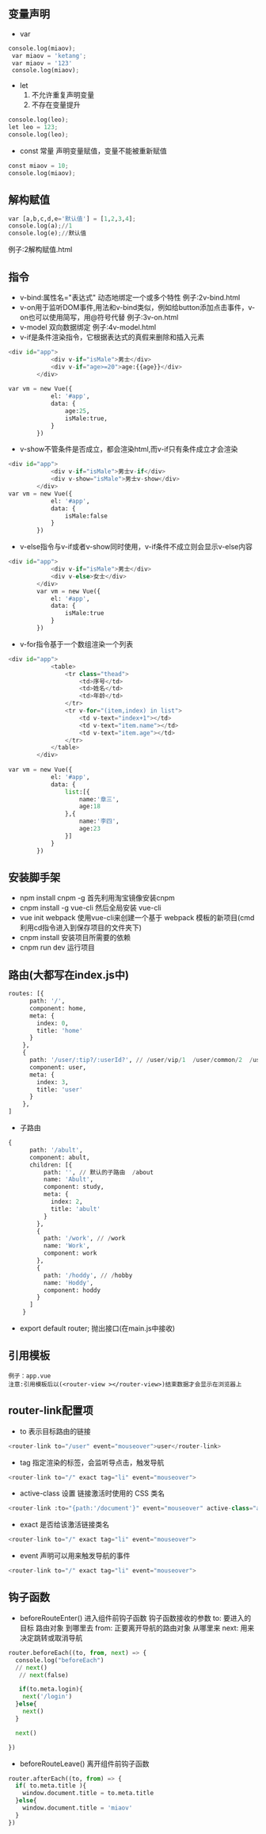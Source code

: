 ## 变量声明
* var
```python
console.log(miaov);
 var miaov = 'ketang';
 var miaov = '123'
 console.log(miaov);
```
* let
    1. 不允许重复声明变量
    2. 不存在变量提升
```python
console.log(leo);
let leo = 123;
console.log(leo);
```
* const 
    常量 声明变量赋值，变量不能被重新赋值
```python
const miaov = 10;
console.log(miaov);
```

## 解构赋值
```python
var [a,b,c,d,e='默认值'] = [1,2,3,4];
console.log(a);//1
console.log(e);//默认值
```
例子:2解构赋值.html

## 指令
* v-bind:属性名="表达式"  动态地绑定一个或多个特性
    例子:2v-bind.html
* v-on用于监听DOM事件,用法和v-bind类似，例如给button添加点击事件，v-on也可以使用简写，用@符号代替
    例子:3v-on.html
* v-model   双向数据绑定
    例子:4v-model.html
* v-if是条件渲染指令，它根据表达式的真假来删除和插入元素
```python
<div id="app">
            <div v-if="isMale">男士</div>
            <div v-if="age>=20">age:{{age}}</div>
        </div>
        
var vm = new Vue({
            el: '#app',
            data: {
                age:25,
                isMale:true,
            }
        })
```
* v-show不管条件是否成立，都会渲染html,而v-if只有条件成立才会渲染
```python
<div id="app">
            <div v-if="isMale">男士v-if</div>
            <div v-show="isMale">男士v-show</div>
        </div>
var vm = new Vue({
            el: '#app',
            data: {
                isMale:false
            }
        })
```
* v-else指令与v-if或者v-show同时使用，v-if条件不成立则会显示v-else内容
```python
<div id="app">
            <div v-if="isMale">男士</div>
            <div v-else>女士</div>
        </div>
        var vm = new Vue({
            el: '#app',
            data: {
                isMale:true
            }
        })
```
* v-for指令基于一个数组渲染一个列表
```python
<div id="app">
            <table>
                <tr class="thead">
                    <td>序号</td>
                    <td>姓名</td>
                    <td>年龄</td>
                </tr>
                <tr v-for="(item,index) in list">
                    <td v-text="index+1"></td>
                    <td v-text="item.name"></td>
                    <td v-text="item.age"></td>
                </tr>
            </table>
        </div>
        
var vm = new Vue({
            el: '#app',
            data: {
                list:[{
                    name:'章三',
                    age:18
                },{
                    name:'李四',
                    age:23
                }]
            }
        })
```

## 安装脚手架
* npm install cnpm -g 首先利用淘宝镜像安装cnpm
* cnpm install -g vue-cli  然后全局安装 vue-cli
* vue init webpack  使用vue-cli来创建一个基于 webpack 模板的新项目(cmd利用cd指令进入到保存项目的文件夹下)
* cnpm install  安装项目所需要的依赖 
* cnpm run dev   运行项目

## 路由(大都写在index.js中)
```python
routes: [{
      path: '/',
      component: home,
      meta: {
        index: 0,
        title: 'home'
      }
    },
    {
      path: '/user/:tip?/:userId?', // /user/vip/1  /user/common/2  /user
      component: user,
      meta: {
        index: 3,
        title: 'user'
      }
    },
]
```
* 子路由
```python
{
      path: '/abult',
      component: abult,
      children: [{
          path: '', // 默认的子路由  /about
          name: 'Abult',
          component: study,
          meta: {
            index: 2,
            title: 'abult'
          }
        },
        {
          path: '/work', // /work
          name: 'Work',
          component: work
        },
        {
          path: '/hoddy', // /hobby
          name: 'Hoddy',
          component: hoddy
        }
      ]
    }
```
* export default router; 抛出接口(在main.js中接收)

## 引用模板
    例子：app.vue
    注意:引用模板后以(<router-view ></router-view>)结束数据才会显示在浏览器上

## router-link配置项
* to 表示目标路由的链接
```python
<router-link to="/user" event="mouseover">user</router-link>
```
* tag 指定渲染的标签，会监听导点击，触发导航
```python
<router-link to="/" exact tag="li" event="mouseover">
```
* active-class 设置 链接激活时使用的 CSS 类名
```python
<router-link :to="{path:'/document'}" event="mouseover" active-class="activeClass" >document</router-link>
```
* exact 是否给该激活链接类名
```python
<router-link to="/" exact tag="li" event="mouseover">
```
* event 声明可以用来触发导航的事件
```python
<router-link to="/" exact tag="li" event="mouseover">
```

## 钩子函数
 * beforeRouteEnter()  进入组件前钩子函数
    钩子函数接收的参数
	to:  	要进入的目标 路由对象    到哪里去
	from: 	正要离开导航的路由对象  从哪里来
	next: 	用来决定跳转或取消导航

```python
router.beforeEach((to, from, next) => {
  console.log("beforeEach")
  // next()
   // next(false)

   if(to.meta.login){
    next('/login')
  }else{
    next()
  }

  next()

})
```
* beforeRouteLeave()  离开组件前钩子函数
```python
router.afterEach((to, from) => {
  if( to.meta.title ){
    window.document.title = to.meta.title
  }else{
    window.document.title = 'miaov'
  }
})
```